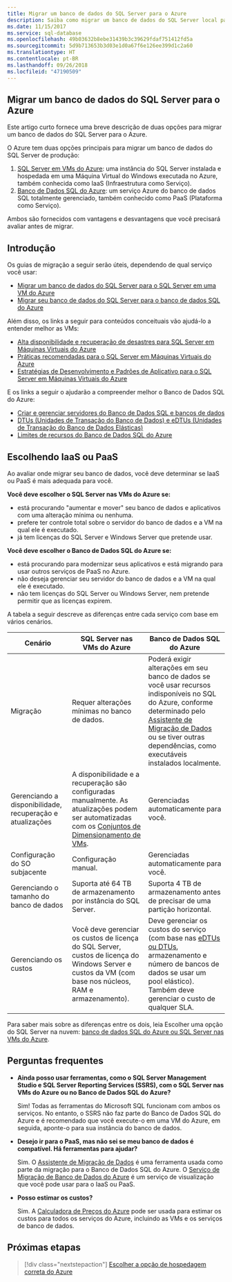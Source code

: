 ```yaml
---
title: Migrar um banco de dados do SQL Server para o Azure
description: Saiba como migrar um banco de dados do SQL Server local para o Azure.
ms.date: 11/15/2017
ms.service: sql-database
ms.openlocfilehash: 49b03632b8ebe31439b3c39629fdaf751412fd5a
ms.sourcegitcommit: 5d9b713653b3d03e1d0a67f6e126ee399d1c2a60
ms.translationtype: HT
ms.contentlocale: pt-BR
ms.lasthandoff: 09/26/2018
ms.locfileid: "47190509"
---
```

## <a name="migrate-a-sql-server-database-to-azure"></a>Migrar um banco de dados do SQL Server para o Azure

Este artigo curto fornece uma breve descrição de duas opções para migrar um banco de dados do SQL Server para o Azure.

O Azure tem duas opções principais para migrar um banco de dados do SQL Server de produção:

1. [SQL Server em VMs do Azure](https://docs.microsoft.com/azure/virtual-machines/windows/sql/virtual-machines-windows-sql-server-iaas-overview): uma instância do SQL Server instalada e hospedada em uma Máquina Virtual do Windows executada no Azure, também conhecida como IaaS (Infraestrutura como Serviço).
2. [Banco de Dados SQL do Azure](https://docs.microsoft.com/azure/sql-database/sql-database-technical-overview): um serviço Azure do banco de dados SQL totalmente gerenciado, também conhecido como PaaS (Plataforma como Serviço).

Ambos são fornecidos com vantagens e desvantagens que você precisará avaliar antes de migrar.

## <a name="get-started"></a>Introdução

Os guias de migração a seguir serão úteis, dependendo de qual serviço você usar:

* [Migrar um banco de dados do SQL Server para o SQL Server em uma VM do Azure](https://docs.microsoft.com/azure/virtual-machines/windows/sql/virtual-machines-windows-migrate-sql)
* [Migrar seu banco de dados do SQL Server para o banco de dados SQL do Azure](https://docs.microsoft.com/azure/sql-database/sql-database-migrate-your-sql-server-database)

Além disso, os links a seguir para conteúdos conceituais vão ajudá-lo a entender melhor as VMs:

* [Alta disponibilidade e recuperação de desastres para SQL Server em Máquinas Virtuais do Azure](https://docs.microsoft.com/azure/virtual-machines/windows/sql/virtual-machines-windows-sql-high-availability-dr)
* [Práticas recomendadas para o SQL Server em Máquinas Virtuais do Azure](https://docs.microsoft.com/azure/virtual-machines/windows/sql/virtual-machines-windows-sql-performance)
* [Estratégias de Desenvolvimento e Padrões de Aplicativo para o SQL Server em Máquinas Virtuais do Azure](https://docs.microsoft.com/azure/virtual-machines/windows/sql/virtual-machines-windows-sql-server-app-patterns-dev-strategies)

E os links a seguir o ajudarão a compreender melhor o Banco de Dados SQL do Azure:

* [Criar e gerenciar servidores do Banco de Dados SQL e bancos de dados](https://docs.microsoft.com/azure/sql-database/sql-database-servers-databases)
* [DTUs (Unidades de Transação do Banco de Dados) e eDTUs (Unidades de Transação do Banco de Dados Elásticas)](https://docs.microsoft.com/azure/sql-database/sql-database-what-is-a-dtu)
* [Limites de recursos do Banco de Dados SQL do Azure](https://docs.microsoft.com/azure/sql-database/sql-database-resource-limits)

## <a name="choosing-iaas-or-paas"></a>Escolhendo IaaS ou PaaS

Ao avaliar onde migrar seu banco de dados, você deve determinar se IaaS ou PaaS é mais adequada para você.

**Você deve escolher o SQL Server nas VMs do Azure se:**

* está procurando "aumentar e mover" seu banco de dados e aplicativos com uma alteração mínima ou nenhuma.
* prefere ter controle total sobre o servidor do banco de dados e a VM na qual ele é executado.
* já tem licenças do SQL Server e Windows Server que pretende usar.

**Você deve escolher o Banco de Dados SQL do Azure se:**

* está procurando para modernizar seus aplicativos e está migrando para usar outros serviços de PaaS no Azure.
* não deseja gerenciar seu servidor do banco de dados e a VM na qual ele é executado.
* não tem licenças do SQL Server ou Windows Server, nem pretende permitir que as licenças expirem.

A tabela a seguir descreve as diferenças entre cada serviço com base em vários cenários.

| Cenário | SQL Server nas VMs do Azure | Banco de Dados SQL do Azure |
|----------|-------------------------|--------------------|
| Migração | Requer alterações mínimas no banco de dados. | Poderá exigir alterações em seu banco de dados se você usar recursos indisponíveis no SQL do Azure, conforme determinado pelo [Assistente de Migração de Dados](https://www.microsoft.com/download/details.aspx?id=53595) ou se tiver outras dependências, como executáveis instalados localmente.|
| Gerenciando a disponibilidade, recuperação e atualizações | A disponibilidade e a recuperação são configuradas manualmente. As atualizações podem ser automatizadas com os [Conjuntos de Dimensionamento de VMs](https://docs.microsoft.com/azure/virtual-machine-scale-sets/virtual-machine-scale-sets-automatic-upgrade). | Gerenciadas automaticamente para você. |
| Configuração do SO subjacente | Configuração manual. | Gerenciadas automaticamente para você. |
| Gerenciando o tamanho do banco de dados | Suporta até 64 TB de armazenamento por instância do SQL Server. | Suporta 4 TB de armazenamento antes de precisar de uma partição horizontal. |
| Gerenciando os custos | Você deve gerenciar os custos de licença do SQL Server, custos de licença do Windows Server e custos da VM (com base nos núcleos, RAM e armazenamento). | Deve gerenciar os custos do serviço (com base nas [eDTUs ou DTUs](https://docs.microsoft.com/azure/sql-database/sql-database-what-is-a-dtu), armazenamento e número de bancos de dados se usar um pool elástico).  Também deve gerenciar o custo de qualquer SLA. |

Para saber mais sobre as diferenças entre os dois, leia Escolher uma opção do SQL Server na nuvem: [banco de dados SQL do Azure ou SQL Server nas VMs do Azure](https://docs.microsoft.com/azure/sql-database/sql-database-paas-vs-sql-server-iaas).

## <a name="faq"></a>Perguntas frequentes

* **Ainda posso usar ferramentas, como o SQL Server Management Studio e SQL Server Reporting Services (SSRS), com o SQL Server nas VMs do Azure ou no Banco de Dados SQL do Azure?**

    Sim! Todas as ferramentas do Microsoft SQL funcionam com ambos os serviços. No entanto, o SSRS não faz parte do Banco de Dados SQL do Azure e é recomendado que você execute-o em uma VM do Azure, em seguida, aponte-o para sua instância do banco de dados.
    
* **Desejo ir para o PaaS, mas não sei se meu banco de dados é compatível. Há ferramentas para ajudar?**

    Sim. O [Assistente de Migração de Dados](https://www.microsoft.com/download/details.aspx?id=53595) é uma ferramenta usada como parte da migração para o Banco de Dados SQL do Azure.  O [Serviço de Migração de Banco de Dados do Azure](https://azure.microsoft.com/campaigns/database-migration/) é um serviço de visualização que você pode usar para o IaaS ou PaaS.

* **Posso estimar os custos?**

    Sim.  A [Calculadora de Preços do Azure](https://azure.microsoft.com/pricing/calculator/) pode ser usada para estimar os custos para todos os serviços do Azure, incluindo as VMs e os serviços de banco de dados.
    
## <a name="next-steps"></a>Próximas etapas

> [!div class="nextstepaction"]
> [Escolher a opção de hospedagem correta do Azure](dotnet-howto-choose-migration.md)
